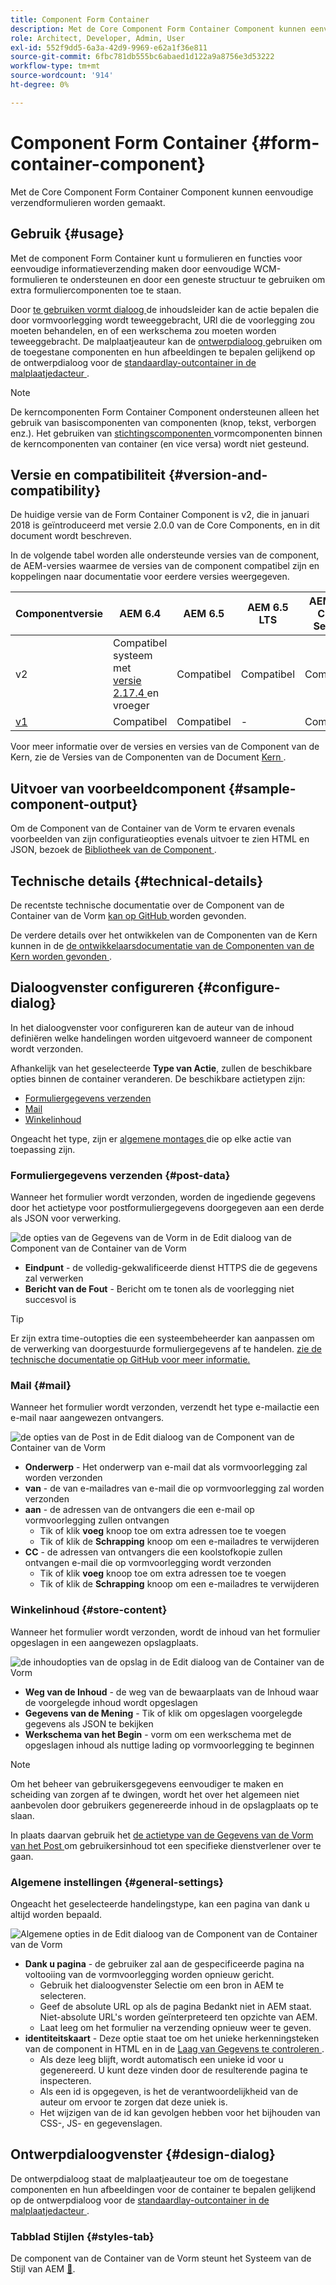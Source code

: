 ```yaml
---
title: Component Form Container
description: Met de Core Component Form Container Component kunnen eenvoudige verzendformulieren worden gemaakt.
role: Architect, Developer, Admin, User
exl-id: 552f9dd5-6a3a-42d9-9969-e62a1f36e811
source-git-commit: 6fbc781db555bc6abaed1d122a9a8756e3d53222
workflow-type: tm+mt
source-wordcount: '914'
ht-degree: 0%

---
```


# Component Form Container {#form-container-component}

Met de Core Component Form Container Component kunnen eenvoudige verzendformulieren worden gemaakt.

## Gebruik {#usage}

Met de component Form Container kunt u formulieren en functies voor eenvoudige informatieverzending maken door eenvoudige WCM-formulieren te ondersteunen en door een geneste structuur te gebruiken om extra formuliercomponenten toe te staan.

Door [ te gebruiken vormt dialoog ](#configure-dialog) de inhoudsleider kan de actie bepalen die door vormvoorlegging wordt teweeggebracht, URl die de voorlegging zou moeten behandelen, en of een werkschema zou moeten worden teweeggebracht. De malplaatjeauteur kan de [ ontwerpdialoog ](#design-dialog) gebruiken om de toegestane componenten en hun afbeeldingen te bepalen gelijkend op de ontwerpdialoog voor de [ standaardlay-outcontainer in de malplaatjedacteur ](https://experienceleague.adobe.com/docs/experience-manager-cloud-service/sites/authoring/features/templates.html).

>[!NOTE]
>
>De kerncomponenten Form Container Component ondersteunen alleen het gebruik van basiscomponenten van componenten (knop, tekst, verborgen enz.). Het gebruiken van [ stichtingscomponenten ](https://experienceleague.adobe.com/docs/experience-manager-65/authoring/siteandpage/default-components-foundation.html) vormcomponenten binnen de kerncomponenten van container (en vice versa) wordt niet gesteund.

## Versie en compatibiliteit {#version-and-compatibility}

De huidige versie van de Form Container Component is v2, die in januari 2018 is geïntroduceerd met versie 2.0.0 van de Core Components, en in dit document wordt beschreven.

In de volgende tabel worden alle ondersteunde versies van de component, de AEM-versies waarmee de versies van de component compatibel zijn en koppelingen naar documentatie voor eerdere versies weergegeven.

| Componentversie | AEM 6.4 | AEM 6.5 | AEM 6.5 LTS | AEM as a Cloud Service |
|--- |--- |--- |---|---|
| v2 | Compatibel systeem met <br>[ versie 2.17.4 ](/help/versions.md) en vroeger | Compatibel | Compatibel | Compatibel |
| [ v1 ](/help/components/v1/form-container-v1.md) | Compatibel | Compatibel | - | Compatibel |

Voor meer informatie over de versies en versies van de Component van de Kern, zie de Versies van de Componenten van de Document [ Kern ](/help/versions.md).

## Uitvoer van voorbeeldcomponent {#sample-component-output}

Om de Component van de Container van de Vorm te ervaren evenals voorbeelden van zijn configuratieopties evenals uitvoer te zien HTML en JSON, bezoek de [ Bibliotheek van de Component ](https://adobe.com/go/aem_cmp_library_form_container).

## Technische details {#technical-details}

De recentste technische documentatie over de Component van de Container van de Vorm [ kan op GitHub ](https://adobe.com/go/aem_cmp_tech_form_container_v2) worden gevonden.

De verdere details over het ontwikkelen van de Componenten van de Kern kunnen in de [ de ontwikkelaarsdocumentatie van de Componenten van de Kern worden gevonden ](/help/developing/overview.md).

## Dialoogvenster configureren {#configure-dialog}

In het dialoogvenster voor configureren kan de auteur van de inhoud definiëren welke handelingen worden uitgevoerd wanneer de component wordt verzonden.

Afhankelijk van het geselecteerde **Type van Actie**, zullen de beschikbare opties binnen de container veranderen. De beschikbare actietypen zijn:

* [Formuliergegevens verzenden](#post-data)
* [Mail](#mail)
* [Winkelinhoud](#store-content)

Ongeacht het type, zijn er [ algemene montages ](#general-settings) die op elke actie van toepassing zijn.

### Formuliergegevens verzenden {#post-data}

Wanneer het formulier wordt verzonden, worden de ingediende gegevens door het actietype voor postformuliergegevens doorgegeven aan een derde als JSON voor verwerking.

![ de opties van de Gegevens van de Vorm in de Edit dialoog van de Component van de Container van de Vorm ](/help/assets/form-container-edit-post.png)

* **Eindpunt** - de volledig-gekwalificeerde dienst HTTPS die de gegevens zal verwerken
* **Bericht van de Fout** - Bericht om te tonen als de voorlegging niet succesvol is

>[!TIP]
>Er zijn extra time-outopties die een systeembeheerder kan aanpassen om de verwerking van doorgestuurde formuliergegevens af te handelen. [ zie de technische documentatie op GitHub voor meer informatie.](https://github.com/adobe/aem-core-wcm-components/tree/master/content/src/content/jcr_root/apps/core/wcm/components/form/actions/rpc)

### Mail {#mail}

Wanneer het formulier wordt verzonden, verzendt het type e-mailactie een e-mail naar aangewezen ontvangers.

![ de opties van de Post in de Edit dialoog van de Component van de Container van de Vorm ](/help/assets/form-container-edit-mail.png)

* **Onderwerp** - Het onderwerp van e-mail dat als vormvoorlegging zal worden verzonden
* **van** - de van e-mailadres van e-mail die op vormvoorlegging zal worden verzonden
* **aan** - de adressen van de ontvangers die een e-mail op vormvoorlegging zullen ontvangen
   * Tik of klik **voeg** knoop toe om extra adressen toe te voegen
   * Tik of klik de **Schrapping** knoop om een e-mailadres te verwijderen
* **CC** - de adressen van ontvangers die een koolstofkopie zullen ontvangen e-mail die op vormvoorlegging wordt verzonden
   * Tik of klik **voeg** knoop toe om extra adressen toe te voegen
   * Tik of klik de **Schrapping** knoop om een e-mailadres te verwijderen

### Winkelinhoud {#store-content}

Wanneer het formulier wordt verzonden, wordt de inhoud van het formulier opgeslagen in een aangewezen opslagplaats.

![ de inhoudopties van de opslag in de Edit dialoog van de Container van de Vorm ](/help/assets/form-container-edit-store.png)

* **Weg van de Inhoud** - de weg van de bewaarplaats van de Inhoud waar de voorgelegde inhoud wordt opgeslagen
* **Gegevens van de Mening** - Tik of klik om opgeslagen voorgelegde gegevens als JSON te bekijken
* **Werkschema van het Begin** - vorm om een werkschema met de opgeslagen inhoud als nuttige lading op vormvoorlegging te beginnen

>[!NOTE]
>
>Om het beheer van gebruikersgegevens eenvoudiger te maken en scheiding van zorgen af te dwingen, wordt het over het algemeen niet aanbevolen door gebruikers gegenereerde inhoud in de opslagplaats op te slaan.
>
>In plaats daarvan gebruik het [ de actietype van de Gegevens van de Vorm van het Post ](#post-data) om gebruikersinhoud tot een specifieke dienstverlener over te gaan.

### Algemene instellingen {#general-settings}

Ongeacht het geselecteerde handelingstype, kan een pagina van dank u altijd worden bepaald.

![ Algemene opties in de Edit dialoog van de Component van de Container van de Vorm ](/help/assets/form-container-edit-general.png)

* **Dank u pagina** - de gebruiker zal aan de gespecificeerde pagina na voltooiing van de vormvoorlegging worden opnieuw gericht.
   * Gebruik het dialoogvenster Selectie om een bron in AEM te selecteren.
   * Geef de absolute URL op als de pagina Bedankt niet in AEM staat. Niet-absolute URL&#39;s worden geïnterpreteerd ten opzichte van AEM.
   * Laat leeg om het formulier na verzending opnieuw weer te geven.
* **identiteitskaart** - Deze optie staat toe om het unieke herkenningsteken van de component in HTML en in de [ Laag van Gegevens te controleren ](/help/developing/data-layer/overview.md).
   * Als deze leeg blijft, wordt automatisch een unieke id voor u gegenereerd. U kunt deze vinden door de resulterende pagina te inspecteren.
   * Als een id is opgegeven, is het de verantwoordelijkheid van de auteur om ervoor te zorgen dat deze uniek is.
   * Het wijzigen van de id kan gevolgen hebben voor het bijhouden van CSS-, JS- en gegevenslagen.

## Ontwerpdialoogvenster {#design-dialog}

De ontwerpdialoog staat de malplaatjeauteur toe om de toegestane componenten en hun afbeeldingen voor de container te bepalen gelijkend op de ontwerpdialoog voor de [ standaardlay-outcontainer in de malplaatjedacteur ](https://experienceleague.adobe.com/docs/experience-manager-cloud-service/sites/authoring/features/templates.html).

### Tabblad Stijlen {#styles-tab}

De component van de Container van de Vorm steunt het Systeem van de Stijl van AEM [&#128279;](/help/get-started/authoring.md#component-styling).
